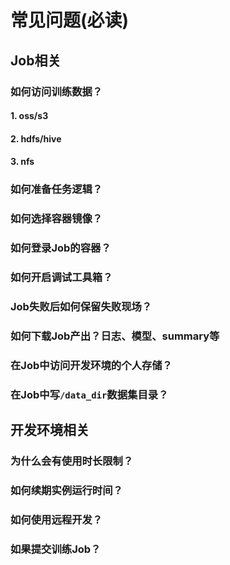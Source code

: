 # 常见问题(必读)

## Job相关

### 如何访问训练数据？

#### 1. oss/s3

#### 2. hdfs/hive

#### 3. nfs

### 如何准备任务逻辑？

### 如何选择容器镜像？

### 如何登录Job的容器？

### 如何开启调试工具箱？

### Job失败后如何保留失败现场？

### 如何下载Job产出？日志、模型、summary等

### 在Job中访问开发环境的个人存储？

### 在Job中写`/data_dir`数据集目录？

## 开发环境相关

### 为什么会有使用时长限制？

### 如何续期实例运行时间？

### 如何使用远程开发？

### 如果提交训练Job？
